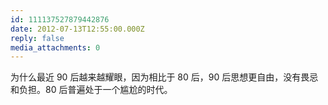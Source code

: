 ```yaml
---
id: 111137527879442876
date: 2012-07-13T12:55:00.000Z
reply: false
media_attachments: 0
---
```


为什么最近 90 后越来越耀眼，因为相比于 80 后，90 后思想更自由，没有畏忌和负担。80 后普遍处于一个尴尬的时代。 ​​​​

